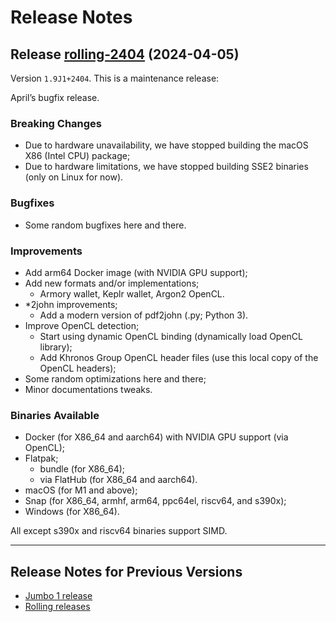 # Release Notes

## Release [rolling-2404](https://github.com/openwall/john-packages/releases/tag/rolling-2404) (2024-04-05)

Version `1.9J1+2404`. This is a maintenance release:

April’s bugfix release.

### Breaking Changes

- Due to hardware unavailability, we have stopped building the macOS X86 (Intel CPU) package;
- Due to hardware limitations, we have stopped building SSE2 binaries (only on Linux for now).

### Bugfixes

- Some random bugfixes here and there.

### Improvements

- Add arm64 Docker image (with NVIDIA GPU support);
- Add new formats and/or implementations;
  - Armory wallet, Keplr wallet, Argon2 OpenCL.
- \*2john improvements;
  - Add a modern version of pdf2john (.py; Python 3).
- Improve OpenCL detection;
  - Start using dynamic OpenCL binding (dynamically load OpenCL library);
  - Add Khronos Group OpenCL header files (use this local copy of the OpenCL headers);
- Some random optimizations here and there;
- Minor documentations tweaks.

### Binaries Available

- Docker (for X86_64 and aarch64) with NVIDIA GPU support (via OpenCL);
- Flatpak;
  - bundle (for X86_64);
  - via FlatHub (for X86_64 and aarch64).
- macOS (for M1 and above);
- Snap (for X86_64, armhf, arm64, ppc64el, riscv64, and s390x);
- Windows (for X86_64).

All except s390x and riscv64 binaries support SIMD.

---

## Release Notes for Previous Versions

- [Jumbo 1 release](Releases/1.9.0.J1/RELEASE-NOTES.md)
- [Rolling releases](Releases/rolling/RELEASE-NOTES.md)

